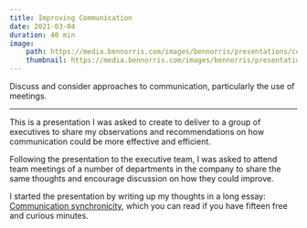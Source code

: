 ```yaml
---
title: Improving Communication
date: 2021-03-04
duration: 40 min
image:
    path: https://media.bennorris.com/images/bennorris/presentations/communication.png
    thumbnail: https://media.bennorris.com/images/bennorris/presentations/communication.png
---
```


Discuss and consider approaches to communication, particularly the use of meetings.

***

This is a presentation I was asked to create to deliver to a group of executives to share my observations and recommendations on how communication could be more effective and efficient.

Following the presentation to the executive team, I was asked to attend team meetings of a number of departments in the company to share the same thoughts and encourage discussion on how they could improve.

I started the presentation by writing up my thoughts in a long essay: [Communication synchronicity](https://bennorris.com/2021/01/21/communication-synchronicity), which you can read if you have fifteen free and curious minutes.